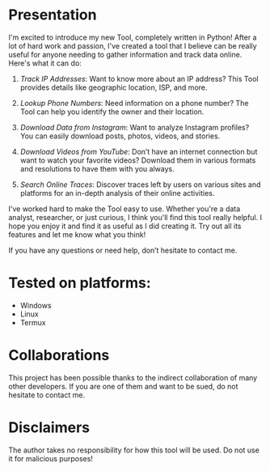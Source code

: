 # Presentation
I'm excited to introduce my new Tool, completely written in Python! After a lot of hard work and passion, I've created a tool that I believe can be really useful for anyone needing to gather information and track data online. Here's what it can do:

  1. *Track IP Addresses*: Want to know more about an IP address? This Tool provides details like geographic location, ISP, and more.

  2. *Lookup Phone Numbers*: Need information on a phone number? The Tool can help you identify the owner and their location.

  3. *Download Data from Instagram*: Want to analyze Instagram profiles? You can easily download posts, photos, videos, and stories.

  4. *Download Videos from YouTube*: Don’t have an internet connection but want to watch your favorite videos? Download them in various formats and resolutions to have them with you always.

  5. *Search Online Traces*: Discover traces left by users on various sites and platforms for an in-depth analysis of their online activities.

I've worked hard to make the Tool easy to use. Whether you're a data analyst, researcher, or just curious, I think you'll find this tool really helpful.
I hope you enjoy it and find it as useful as I did creating it. Try out all its features and let me know what you think!

If you have any questions or need help, don’t hesitate to contact me.

# Tested on platforms:
  - Windows
  - Linux
  - Termux

# Collaborations
This project has been possible thanks to the indirect collaboration of many other developers. If you are one of them and want to be sued, do not hesitate to contact me.

# Disclaimers
The author takes no responsibility for how this tool will be used. Do not use it for malicious purposes!

